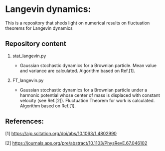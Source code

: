 # Langevin dynamics:

This is a repository that sheds light on numerical results on fluctuation theorems for Langevin dynamics

## Repository content

1. stat_langevin.py
 	- Gaussian stochastic dynamics for a Brownian particle. Mean value and variance are calculated. Algorithm based on Ref.[1].
	
2. FT_langevin.py
	- Gaussian stochastic dynamics for a Brownian particle under a harmonic potential whose center of mass is displaced with constant velocity (see Ref.[2]). 
	Fluctuation Theorem for work is calculated. Algorithm based on Ref.[1].
	
## References:

[1] https://aip.scitation.org/doi/abs/10.1063/1.4802990

[2] https://journals.aps.org/pre/abstract/10.1103/PhysRevE.67.046102
